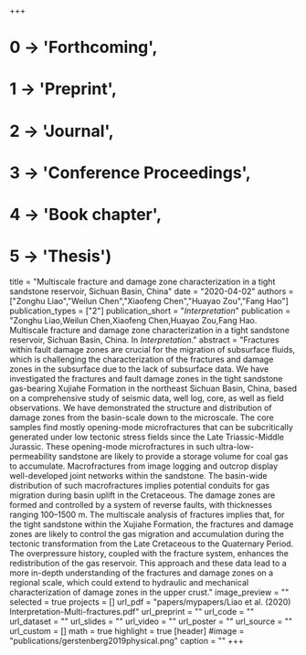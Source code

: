 +++
# 0 -> 'Forthcoming',
# 1 -> 'Preprint',
# 2 -> 'Journal',
# 3 -> 'Conference Proceedings',
# 4 -> 'Book chapter',
# 5 -> 'Thesis')

title = "Multiscale fracture and damage zone characterization in a tight sandstone reservoir, Sichuan Basin, China"
date = "2020-04-02"
authors = ["Zonghu Liao","Weilun Chen","Xiaofeng Chen","Huayao Zou","Fang Hao"]
publication_types = ["2"]
publication_short = "_Interpretation_"
publication = "Zonghu Liao,Weilun Chen,Xiaofeng Chen,Huayao Zou,Fang Hao. Multiscale fracture and damage zone characterization in a tight sandstone reservoir, Sichuan Basin, China. In _Interpretation_."
abstract = "Fractures within fault damage zones are crucial for the migration of subsurface fluids, which is challenging the characterization of the fractures and damage zones in the subsurface due to the lack of subsurface data. We have investigated the fractures and fault damage zones in the tight sandstone gas-bearing Xujiahe Formation in the northeast Sichuan Basin, China, based on a comprehensive study of seismic data, well log, core, as well as field observations. We have demonstrated the structure and distribution of damage zones from the basin-scale down to the microscale. The core samples find mostly opening-mode microfractures that can be subcritically generated under low tectonic stress fields since the Late Triassic-Middle Jurassic. These opening-mode microfractures in such ultra-low-permeability sandstone are likely to provide a storage volume for coal gas to accumulate. Macrofractures from image logging and outcrop display well-developed joint networks within the sandstone. The basin-wide distribution of such macrofractures implies potential conduits for gas migration during basin uplift in the Cretaceous. The damage zones are formed and controlled by a system of reverse faults, with thicknesses ranging 100–1500 m. The multiscale analysis of fractures implies that, for the tight sandstone within the Xujiahe Formation, the fractures and damage zones are likely to control the gas migration and accumulation during the tectonic transformation from the Late Cretaceous to the Quaternary Period. The overpressure history, coupled with the fracture system, enhances the redistribution of the gas reservoir. This approach and these data lead to a more in-depth understanding of the fractures and damage zones on a regional scale, which could extend to hydraulic and mechanical characterization of damage zones in the upper crust."
image_preview = ""
selected = true
projects = []
url_pdf = "papers/mypapers/Liao et al. (2020) Interpretation-Multi-fractures.pdf"
url_preprint = ""
url_code = ""
url_dataset = ""
url_slides = ""
url_video = ""
url_poster = ""
url_source = ""
url_custom = []
math = true
highlight = true
[header]
#image = "publications/gerstenberg2019physical.png"
caption = ""
+++